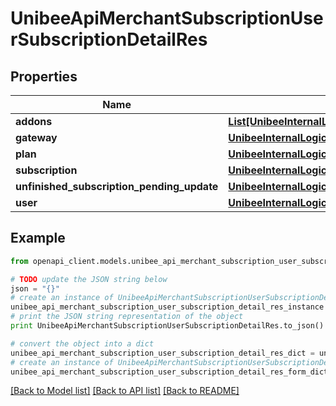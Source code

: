 # UnibeeApiMerchantSubscriptionUserSubscriptionDetailRes


## Properties

Name | Type | Description | Notes
------------ | ------------- | ------------- | -------------
**addons** | [**List[UnibeeInternalLogicGatewayRoPlanAddonVo]**](UnibeeInternalLogicGatewayRoPlanAddonVo.md) | Plan Addon | [optional] 
**gateway** | [**UnibeeInternalLogicGatewayRoGatewaySimplify**](UnibeeInternalLogicGatewayRoGatewaySimplify.md) |  | [optional] 
**plan** | [**UnibeeInternalLogicGatewayRoPlanSimplify**](UnibeeInternalLogicGatewayRoPlanSimplify.md) |  | [optional] 
**subscription** | [**UnibeeInternalLogicGatewayRoSubscriptionSimplify**](UnibeeInternalLogicGatewayRoSubscriptionSimplify.md) |  | [optional] 
**unfinished_subscription_pending_update** | [**UnibeeInternalLogicGatewayRoSubscriptionPendingUpdateDetailVo**](UnibeeInternalLogicGatewayRoSubscriptionPendingUpdateDetailVo.md) |  | [optional] 
**user** | [**UnibeeInternalLogicGatewayRoUserAccountSimplify**](UnibeeInternalLogicGatewayRoUserAccountSimplify.md) |  | [optional] 

## Example

```python
from openapi_client.models.unibee_api_merchant_subscription_user_subscription_detail_res import UnibeeApiMerchantSubscriptionUserSubscriptionDetailRes

# TODO update the JSON string below
json = "{}"
# create an instance of UnibeeApiMerchantSubscriptionUserSubscriptionDetailRes from a JSON string
unibee_api_merchant_subscription_user_subscription_detail_res_instance = UnibeeApiMerchantSubscriptionUserSubscriptionDetailRes.from_json(json)
# print the JSON string representation of the object
print UnibeeApiMerchantSubscriptionUserSubscriptionDetailRes.to_json()

# convert the object into a dict
unibee_api_merchant_subscription_user_subscription_detail_res_dict = unibee_api_merchant_subscription_user_subscription_detail_res_instance.to_dict()
# create an instance of UnibeeApiMerchantSubscriptionUserSubscriptionDetailRes from a dict
unibee_api_merchant_subscription_user_subscription_detail_res_form_dict = unibee_api_merchant_subscription_user_subscription_detail_res.from_dict(unibee_api_merchant_subscription_user_subscription_detail_res_dict)
```
[[Back to Model list]](../README.md#documentation-for-models) [[Back to API list]](../README.md#documentation-for-api-endpoints) [[Back to README]](../README.md)



